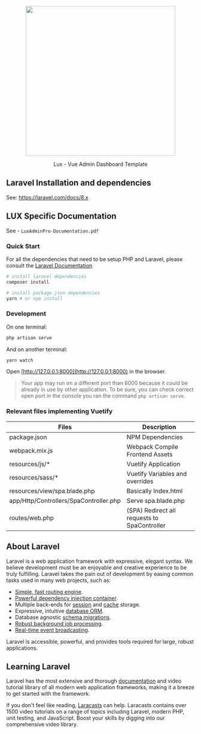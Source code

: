 <p align="center"><a href="https://laravel.com" target="_blank"><img src="https://raw.githubusercontent.com/laravel/art/master/logo-lockup/5%20SVG/2%20CMYK/1%20Full%20Color/laravel-logolockup-cmyk-red.svg" width="400"></a></p>

<p align="center">Lux - Vue Admin Dashboard Template</p>

## Laravel Installation and dependencies

See: https://laravel.com/docs/8.x

## LUX Specific Documentation

See - `LuxAdminPro-Documentation.pdf`

### Quick Start
For all the dependencies that need to be setup PHP and Laravel, please consult the [Laravel Documentation](https://laravel.com/docs/8.x)

```sh
# install laravel dependencies
composer install

# install package.json dependencies
yarn # or npm install
```

### Development
On one terminal:
```sh
php artisan serve
```
And on another terminal:
```sh
yarn watch
```

Open [http://127.0.0.1:8000](http://127.0.0.1:8000) in the browser.

> Your app may run on a different port than 8000 because it could be already in use by other application. To be sure, you can check correct open port in the console you ran the command `php artisan serve`.

### Relevant files implementing Vuetify
| Files | Description |
|-|-|
| package.json | NPM Dependencies | 
| webpack.mix.js | Webpack Compile Frontend Assets | 
| resources/js/*  | Vuetify Application | 
| resources/sass/* | Vuetify Variables and overrides | 
| resources/view/spa.blade.php | Basically Index.html | 
| app/Http/Controllers/SpaController.php | Serve spa.blade.php | 
| routes/web.php | (SPA) Redirect all requests to SpaController | 

## About Laravel

Laravel is a web application framework with expressive, elegant syntax. We believe development must be an enjoyable and creative experience to be truly fulfilling. Laravel takes the pain out of development by easing common tasks used in many web projects, such as:

- [Simple, fast routing engine](https://laravel.com/docs/routing).
- [Powerful dependency injection container](https://laravel.com/docs/container).
- Multiple back-ends for [session](https://laravel.com/docs/session) and [cache](https://laravel.com/docs/cache) storage.
- Expressive, intuitive [database ORM](https://laravel.com/docs/eloquent).
- Database agnostic [schema migrations](https://laravel.com/docs/migrations).
- [Robust background job processing](https://laravel.com/docs/queues).
- [Real-time event broadcasting](https://laravel.com/docs/broadcasting).

Laravel is accessible, powerful, and provides tools required for large, robust applications.

## Learning Laravel

Laravel has the most extensive and thorough [documentation](https://laravel.com/docs) and video tutorial library of all modern web application frameworks, making it a breeze to get started with the framework.

If you don't feel like reading, [Laracasts](https://laracasts.com) can help. Laracasts contains over 1500 video tutorials on a range of topics including Laravel, modern PHP, unit testing, and JavaScript. Boost your skills by digging into our comprehensive video library.
